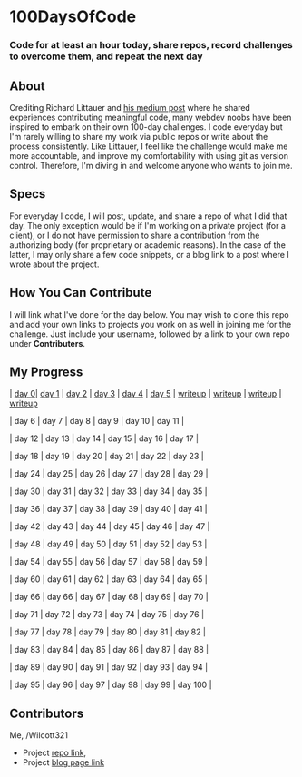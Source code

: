 # 100DaysOfCode
### Code for at least an hour today, share repos, record challenges to overcome them, and repeat the next day

## About
Crediting Richard Littauer and [his medium post](https://medium.com/@richlitt/100-days-of-code-5e9a4dc6d56b) where he shared experiences contributing meaningful code, many webdev noobs have been inspired to embark on their own 100-day challenges. I code everyday but I'm rarely willing to share my work via public repos or write about the process consistently. Like Littauer, I feel like the challenge would make me more accountable, and improve my comfortability with using git as version control. Therefore, I'm diving in and welcome anyone who wants to join me.

## Specs
For everyday I code, I will post, update, and share a repo of what I did that day. The only exception would be if I'm working on a private project (for a client), or I do not have permission to share a contribution from the authorizing body (for proprietary or academic reasons). In the case of the latter, I may only share a few code snippets, or a blog link to a post where I wrote about the project.

## How You Can Contribute
I will link what I've done for the day below. You may wish to clone this repo and add your own links to projects you work on as well in joining me for the challenge. Just include your username, followed by a link to your own repo under **Contributers**.

## My Progress
| [day 0](http://github.com/Wilcott321/100DaysOfCode)| [day 1](http://github.com/Wilcott321/100DaysOfCode/JSForm)  | [day 2](http://github.com/Wilcott321/100DaysOfCode/BSPortfolio)  | [day 3](http://github.com/Wilcott321/100DaysOfCode/JSTesting)  | [day 4](http://github.com/Wilcott321/100DaysOfCode/BSPortfolio/index.html)  | [day 5](http://github.com/Wilcott321/100DaysOfCode/BSPortfolio) |
[writeup](http://ourcodeblog.com/2016/01/01/100daysofcode-day-0/) | [writeup](http://ourcodeblog.com/2016/01/03/100daysofcode-day-2-form-validation-with-html-and-javascript/) | [writeup](http://ourcodeblog.com/2016/01/05/100daysofcode-day-2-working-with-angularjs-and-bootstrap/) | [writeup](http://ourcodeblog.com/2016/01/06/100daysofcode-day-3-unit-testing-with-jasmine-and-angularjs/)
  
| day 6 | day 7  | day 8  | day 9  | day 10 | day 11 |

| day 12 | day 13 | day 14 | day 15 | day 16 | day 17 |

| day 18 | day 19 | day 20 | day 21 | day 22 | day 23 |

| day 24 | day 25 | day 26 | day 27 | day 28 | day 29 |

| day 30 | day 31 | day 32 | day 33 | day 34 | day 35 |

| day 36 | day 37 | day 38 | day 39 | day 40 | day 41 |

| day 42 | day 43 | day 44 | day 45 | day 46 | day 47 |

| day 48 | day 49 | day 50 | day 51 | day 52 | day 53 |

| day 54  | day 55 | day 56 | day 57 | day 58 | day 59 |

| day 60  | day 61 | day 62 | day 63 | day 64 | day 65 |

| day 66  | day 66 | day 67 | day 68 | day 69 | day 70 |

| day 71  | day 72 | day 73 | day 74 | day 75 | day 76 |

| day 77  | day 78 | day 79 | day 80 | day 81 | day 82 |

| day 83  | day 84 | day 85 | day 86 | day 87 | day 88 |

| day 89  | day 90 | day 91 | day 92 | day 93 | day 94 |

| day 95  | day 96 | day 97 | day 98 | day 99 | day 100 |

## Contributors
Me, /Wilcott321 
* Project [repo link](http://github.com/Wilcott321/100DaysOfCode), 
* Project [blog page link](http://ourcodeblog.com/100daysofcode)
